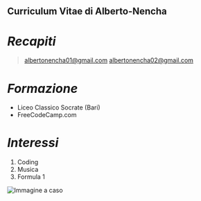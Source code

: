 ## Curriculum Vitae di Alberto-Nencha

# *Recapiti*
>albertonencha01@gmail.com
>albertonencha02@gmail.com

# *Formazione*
- Liceo Classico Socrate (Bari)
- FreeCodeCamp.com

# *Interessi*
1. Coding
2. Musica
3. Formula 1

![Immagine a caso](https://picsum.photos/200/300)
